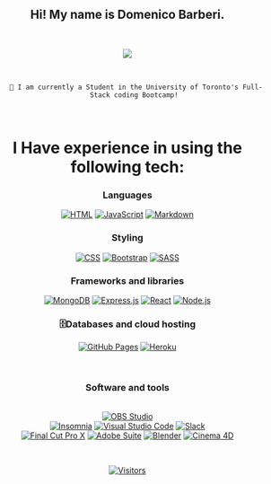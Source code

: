 <h2 align="center">
Hi! My name is Domenico Barberi.
</h2>

<br>
<!-- Social badges section -->
<p align="center">
  
 <a href="https://domenicobarb.github.io/React-Portfolio/" target="_blank">
    <img src="https://img.shields.io/badge/-portfolio-blue?style=for-the-badge&logo=Blackberry&logoColor=black"></a>

  
</p>

</br>
  
<div align="center">
  <ul>

     🔭 I am currently a Student in the University of Toronto's Full-Stack coding Bootcamp!

  </ul>
 </div>
<br>

<div align="center">


# I Have experience in using the following tech:

### Languages

<p>
  <a href="https://github.com/search?q=user%tjmcodes+language%3Ahtml"><img alt="HTML" src="https://img.shields.io/badge/HTML-E34F26.svg?logo=html5&logoColor=white"></a>
  <a href="https://github.com/search?q=user%tjmcodes+language%3Ajavascript"><img alt="JavaScript" src="https://img.shields.io/badge/JavaScript-F7DF1E.svg?logo=javascript&logoColor=black"></a>
  <a href="https://github.com/search?q=user%tjmcodes+language%3Amarkdown"><img alt="Markdown" src="https://img.shields.io/badge/Markdown-000000.svg?logo=markdown&logoColor=white"></a>
</p>

### Styling

<p>
  <a href="https://github.com/search?q=user%tjmcodes+language%3Acss"><img alt="CSS" src="https://img.shields.io/badge/CSS-1572B6.svg?logo=css3&logoColor=white"></a>
  <a href="https://github.com/search?q=user%tjmcodes+language%3Abootstrap"><img alt="Bootstrap" src="https://img.shields.io/badge/Bootstrap-563D7C.svg?logo=bootstrap&logoColor=white"></a>
  <a href="https://github.com/search?q=user%tjmcodes+language%3Asass"><img alt="SASS" src="https://img.shields.io/badge/Sass-hotpink.svg?logo=SASS&logoColor=white"></a>
</p>

### Frameworks and libraries

<p>
  <a href="https://github.com/search?q=user%tjmcodes+language%3Amongodb"><img alt="MongoDB" src="https://img.shields.io/badge/MongoDB-47A248.svg?logo=mongodb&logoColor=white"></a>
  <a href="https://github.com/search?q=user%tjmcodes+language%3Aexpress"><img alt="Express.js" src="https://img.shields.io/badge/Express.js-000000.svg?logo=express&logoColor=white"></a>
  <a href="https://github.com/search?q=user%tjmcodes+language%3Areact"><img alt="React" src="https://img.shields.io/badge/React-61DAFB.svg?logo=react&logoColor=black"></a>
  <a href="https://github.com/search?q=user%tjmcodes+language%3Anode.js"><img alt="Node.js" src="https://img.shields.io/badge/Node.js-339933.svg?logo=node.js&logoColor=white"></a>
</p>

### 🗄Databases and cloud hosting

<p>
  <a href="#"><img alt="GitHub Pages" src="https://img.shields.io/badge/GitHub%20Pages-327FC7.svg?logo=github&logoColor=white"></a>
  <a href="#"><img alt="Heroku" src="https://img.shields.io/badge/Heroku-430098.svg?logo=heroku&logoColor=white"></a>
</p>

</br>

### Software and tools

<p>
</br>
<a href="#"><img alt="OBS Studio" src="https://img.shields.io/badge/-OBS%20Studio-302E31?logo=obs-studio&logoColor=white"></a>
</br>
<a href="#"><img alt="Insomnia" src="https://img.shields.io/badge/Insomnia-FFFFFF?logo=insomnia&logoColor=blueviolet"></a>
<a href="#"><img alt="Visual Studio Code" src="https://img.shields.io/badge/Visual%20Studio%20Code-0078d7.svg?logo=visual-studio-code&logoColor=white"></a>
<a href="#"><img alt="Slack" src="https://img.shields.io/badge/Slack-blueviolet?logo=slack&logoColor=FFFFFF"></a>
</br>
<a href="#"><img alt="Final Cut Pro X" src="https://img.shields.io/badge/Final%20Cut%20Pro%20X-222222.svg?logo=final-cut-pro-x&logoColor=white"></a>
<a href="#"><img alt="Adobe Suite" src="https://img.shields.io/badge/Adobe%20Suite-FF0000.svg?logo=adobe&logoColor=white"></a>
<a href="#"><img alt="Blender" src="https://img.shields.io/badge/Blender-F5792A?logo=blender&logoColor=white"></a>
<a href="#"><img alt="Cinema 4D" src="https://img.shields.io/badge/Cinema%204D-111111?logo=cinema-4d&logoColor=white"></a>

    
</p>


</br>

[![Visitors](https://visitor-badge.laobi.icu/badge?page_id=DomenicoBarb.DomenicoBarb)](https://github.com/DomenicoBarb)


</div>
